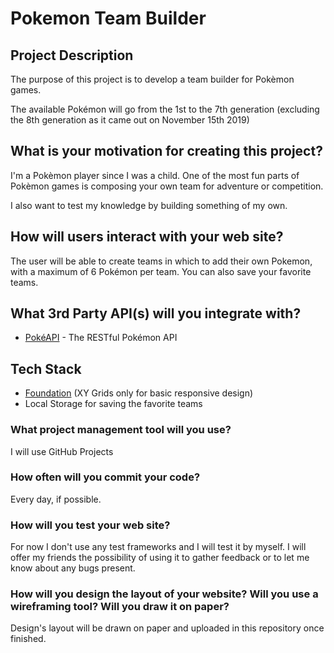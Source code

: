 # Pokemon Team Builder

## Project Description

The purpose of this project is to develop a team builder for Pokèmon games.

The available Pokémon will go from the 1st to the 7th generation (excluding the 8th generation as it came out on November 15th 2019)

## What is your motivation for creating this project?

I'm a Pokèmon player since I was a child. One of the most fun parts of Pokèmon games is composing your own team for adventure or competition.

I also want to test my knowledge by building something of my own.

## How will users interact with your web site?

The user will be able to create teams in which to add their own Pokemon, with a maximum of 6 Pokémon per team. You can also save your favorite teams.

## What 3rd Party API(s) will you integrate with?

* [PokéAPI](https://pokeapi.co/) - The RESTful Pokémon API

## Tech Stack

* [Foundation](http://foundation.zurb.com/) (XY Grids only for basic responsive design)
* Local Storage for saving the favorite teams

### What project management tool will you use?

I will use GitHub Projects

### How often will you commit your code?

Every day, if possible.

### How will you test your web site?

For now I don't use any test frameworks and I will test it by myself. I will offer my friends the possibility of using it to gather feedback or to let me know about any bugs present.

### How will you design the layout of your website? Will you use a wireframing tool? Will you draw it on paper?

Design's layout will be drawn on paper and uploaded in this repository once finished.